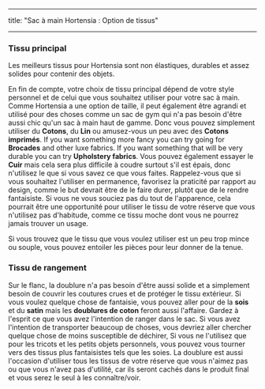 - - -
title: "Sac à main Hortensia : Option de tissus"
- - -

### Tissu principal

Les meilleurs tissus pour Hortensia sont non élastiques, durables et assez solides pour contenir des objets.

En fin de compte, votre choix de tissu principal dépend de votre style personnel et de celui que vous souhaitez utiliser pour votre sac à main. Comme Hortensia a une option de taille, il peut également être agrandi et utilisé pour des choses comme un sac de gym qui n'a pas besoin d'être aussi chic qu'un sac à main haut de gamme. Donc vous pouvez simplement utiliser du **Cotons**, du **Lin** ou amusez-vous un peu avec des **Cotons imprimés**. If you want something more fancy you can try going for **Brocades** and other luxe fabrics. If you want something that will be very durable you can try **Upholstery fabrics**. Vous pouvez également essayer le **Cuir** mais cela sera plus difficile à coudre surtout s'il est épais, donc n'utilisez le que si vous savez ce que vous faites. Rappelez-vous que si vous souhaitez l'utiliser en permanence, favorisez la praticité par rapport au design, comme le but devrait être de le faire durer, plutôt que de le rendre fantaisiste. Si vous ne vous souciez pas du tout de l'apparence, cela pourrait être une opportunité pour utiliser le tissu de votre réserve que vous n'utilisez pas d'habitude, comme ce tissu moche dont vous ne pourrez jamais trouver un usage.

<Note>

Si vous trouvez que le tissu que vous voulez utiliser est un peu trop mince ou souple, vous pouvez entoiler les pièces pour leur donner de la tenue.

</Note>

### Tissu de rangement

Sur le flanc, la doublure n'a pas besoin d'être aussi solide et a simplement besoin de couvrir les coutures crues et de protéger le tissu extérieur. Si vous voulez quelque chose de fantaisie, vous pouvez aller pour de la **sois** et du **satin** mais les **doublures de coton** feront aussi l'affaire. Gardez à l'esprit ce que vous avez l'intention de ranger dans le sac. Si vous avez l'intention de transporter beaucoup de choses, vous devriez aller chercher quelque chose de moins susceptible de déchirer, Si vous ne l'utilisez que pour les tricots et les petits objets personnels, vous pouvez vous tourner vers des tissus plus fantaisistes tels que les soies. La doublure est aussi l'occasion d'utiliser tous les tissus de votre réserve que vous n'aimez pas ou que vous n'avez pas d'utilité, car ils seront cachés dans le produit final et vous serez le seul à les connaître/voir.
